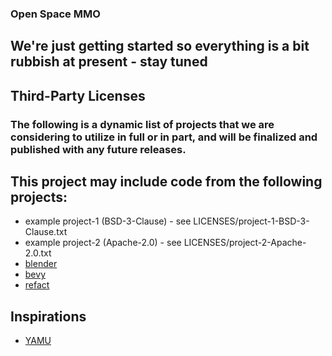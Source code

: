 ### Open Space MMO

## We're just getting started so everything is a bit rubbish at present - stay tuned

## Third-Party Licenses

### The following is a dynamic list of projects that we are considering to utilize in full or in part, and will be finalized and published with any future releases.

## This project may include code from the following projects:
- example project-1 (BSD-3-Clause) - see LICENSES/project-1-BSD-3-Clause.txt
- example project-2 (Apache-2.0) - see LICENSES/project-2-Apache-2.0.txt
- [blender](https://projects.blender.org/blender/blender/src/branch/main/COPYING)
- [bevy](https://github.com/bevyengine/bevy?tab=readme-ov-file#license)
- [refact](https://github.com/smallcloudai/refact/blob/main/LICENSE)

## Inspirations
- [YAMU](https://github.com/keijiro/Yamu)
